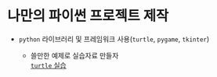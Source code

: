 # 나만의 파이썬 프로젝트 제작 
+ `python` 라이브러리 및 프레임워크 사용(`turtle`, `pygame`, `tkinter`)

  - 쓸만한 예제로 실습자료 만들자  
  [`turtle` 실습](https://www.notion.so/turtle-dca52e8aea724b1189763c7ababf4c17)

